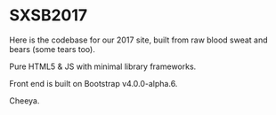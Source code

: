 # SXSB2017

Here is the codebase for our 2017 site, built from raw blood sweat and bears (some tears too). 

Pure HTML5 & JS with minimal library frameworks. 

Front end is built on Bootstrap v4.0.0-alpha.6.

Cheeya. 
